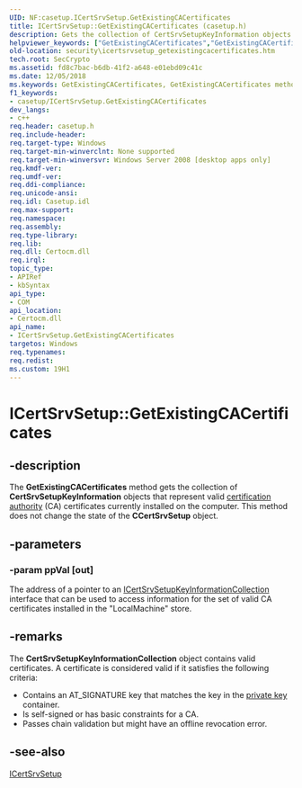 ```yaml
---
UID: NF:casetup.ICertSrvSetup.GetExistingCACertificates
title: ICertSrvSetup::GetExistingCACertificates (casetup.h)
description: Gets the collection of CertSrvSetupKeyInformation objects that represent valid certification authority (CA) certificates currently installed on the computer.helpviewer_keywords: ["GetExistingCACertificates","GetExistingCACertificates method [Security]","GetExistingCACertificates method [Security]","ICertSrvSetup interface","ICertSrvSetup interface [Security]","GetExistingCACertificates method","ICertSrvSetup.GetExistingCACertificates","ICertSrvSetup::GetExistingCACertificates","casetup/ICertSrvSetup::GetExistingCACertificates","security.icertsrvsetup_getexistingcacertificates"]
old-location: security\icertsrvsetup_getexistingcacertificates.htm
tech.root: SecCrypto
ms.assetid: fd8c7bac-b6db-41f2-a648-e01ebd09c41c
ms.date: 12/05/2018
ms.keywords: GetExistingCACertificates, GetExistingCACertificates method [Security], GetExistingCACertificates method [Security],ICertSrvSetup interface, ICertSrvSetup interface [Security],GetExistingCACertificates method, ICertSrvSetup.GetExistingCACertificates, ICertSrvSetup::GetExistingCACertificates, casetup/ICertSrvSetup::GetExistingCACertificates, security.icertsrvsetup_getexistingcacertificates
f1_keywords:
- casetup/ICertSrvSetup.GetExistingCACertificates
dev_langs:
- c++
req.header: casetup.h
req.include-header: 
req.target-type: Windows
req.target-min-winverclnt: None supported
req.target-min-winversvr: Windows Server 2008 [desktop apps only]
req.kmdf-ver: 
req.umdf-ver: 
req.ddi-compliance: 
req.unicode-ansi: 
req.idl: Casetup.idl
req.max-support: 
req.namespace: 
req.assembly: 
req.type-library: 
req.lib: 
req.dll: Certocm.dll
req.irql: 
topic_type:
- APIRef
- kbSyntax
api_type:
- COM
api_location:
- Certocm.dll
api_name:
- ICertSrvSetup.GetExistingCACertificates
targetos: Windows
req.typenames: 
req.redist: 
ms.custom: 19H1
---
```


# ICertSrvSetup::GetExistingCACertificates


## -description


The <b>GetExistingCACertificates</b> method gets the collection of <b>CertSrvSetupKeyInformation</b>  objects that represent valid <a href="https://docs.microsoft.com/windows/desktop/SecGloss/c-gly">certification authority</a> (CA) certificates currently installed on the computer. This method does not change the state of the <b>CCertSrvSetup</b> object.


## -parameters




### -param ppVal [out]

The address of a pointer to an <a href="https://docs.microsoft.com/windows/desktop/api/casetup/nn-casetup-icertsrvsetupkeyinformationcollection">ICertSrvSetupKeyInformationCollection</a> interface that can be used to access information for the set of valid CA certificates installed in the "LocalMachine" store.


## -remarks



The <b>CertSrvSetupKeyInformationCollection</b> object contains valid certificates. A certificate is considered valid if it satisfies the following criteria:

<ul>
<li>Contains an AT_SIGNATURE key that matches the key in the <a href="https://docs.microsoft.com/windows/desktop/SecGloss/p-gly">private key</a> container.
</li>
<li>Is self-signed or has basic constraints for a CA.</li>
<li>Passes chain validation but might have an offline revocation error.
</li>
</ul>



## -see-also




<a href="https://docs.microsoft.com/windows/desktop/api/casetup/nn-casetup-icertsrvsetup">ICertSrvSetup</a>
 

 

